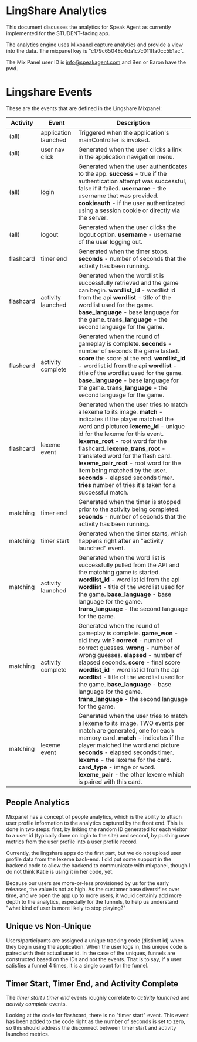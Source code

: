 LingShare Analytics
===================

This document discusses the analytics for Speak Agent as currently implemented for the STUDENT-facing app.


The analytics engine uses [Mixpanel](http://www.mixpanel.com) capture analytics and provide a view into the data. The mixpanel key is "c179c65048c4da1c7c011ffa0cc5b1ac".

The Mix Panel user ID is info@speakagent.com and Ben or Baron have the pwd.

Lingshare Events
================

These are the events that are defined in the Lingshare Mixpanel:

| Activity      | Event             | Description |
| ------------- | ----------------- | --------- |
| (all)         | application launched | Triggered when the application's mainController is invoked. |
| (all)         | user nav click    | Generated when the user clicks a link in the application navigation menu.
| (all)         | login             | Generated when the user authenticates to the app. **success** - true if the authentication attempt was successful, false if it failed. **username** - the username that was provided.  **cookieauth** - if the user authenticated using a session cookie or directly via the server.
| (all)         | logout            | Generated when the user clicks the logout option. **username** - username of the user logging out.
| flashcard     |  timer end        | Generated when the timer stops. **seconds** - number of seconds that the activity has been running.
| flashcard     | activity launched | Generated when the wordlist is successfully retrieved and the game can begin. **wordlist_id** - wordlist id from the api **wordlist** - title of the wordlist used for the game. **base_language** - base language for the game. **trans_language** - the second language for the game.
| flashcard     | activity complete | Generated when the round of gameplay is complete. **seconds** - number of seconds the game lasted. **score** the score at the end. **wordlist_id** - wordlist id from the api **wordlist** - title of the wordlist used for the game. **base_language** - base language for the game. **trans_language** - the second language for the game.
| flashcard     | lexeme event      | Generated when the user tries to match a lexeme to its image. **match** - indicates if the player matched the word and pictureo **lexeme_id** - unique id for the lexeme for this event. **lexeme_root** - root word for the flashcard. **lexeme_trans_root** - translated word for the flash card. **lexeme_pair_root** - root word for the item being matched by the user. **seconds** - elapsed seconds timer. **tries** number of tries it's taken for a successful match.
| matching      |  timer end        | Generated when the timer is stopped prior to the activity being completed. **seconds** - number of seconds that the activity has been running.
| matching      |  timer start      | Generated when the timer starts, which happens right after an "activity launched" event.
| matching      | activity launched | Generated when the word list is successfully pulled from the API and the matching game is started. **wordlist_id** - wordlist id from the api **wordlist** - title of the wordlist used for the game. **base_language** - base language for the game. **trans_language** - the second language for the game.
| matching      | activity complete | Generated when the round of gameplay is complete. **game_won** - did they win? **correct** - number of correct guesses. **wrong** - number of wrong guesses. **elapsed** - number of elapsed seconds. **score** - final score **wordlist_id** - wordlist id from the api **wordlist** - title of the wordlist used for the game. **base_language** - base language for the game. **trans_language** - the second language for the game.
| matching      | lexeme event      | Generated when the user tries to match a lexeme to its image. TWO events per match are generated, one for each memory card. **match** - indicates if the player matched the word and picture  **seconds** - elapsed seconds timer. **lexeme** - the lexeme for the card. **card_type** - image or word. **lexeme_pair** - the other lexeme which is paired with this card.


People Analytics
----------------

Mixpanel has a concept of people analytics, which is the ability to attach user profile information to the analytics captured by the front end. This is done in two steps: first, by linking the random ID generated for each visitor to a user id (typically done on login to the site) and second, by pushing user metrics from the user profile into a user profile record.

Currently, the lingshare apps do the first part, but we do not upload user profile data from the lexeme back-end. I did put some support in the backend code to allow the backend to communicate with mixpanel, though I do not think Katie is using it in her code, yet.

Because our users are more-or-less provisioned by us for the early releases, the value is not as high. As the customer base diversifies over time, and we open the app up to more users, it would certainly add more depth to the analytics, especially for the funnels, to help us understand "what kind of user is more likely to stop playing?"


Unique vs Non-Unique
--------------------

Users/participants are assigned a unique tracking code (distinct id) when they begin using the application. When the user logs in, this unique code is paired with their actual user id. In the case of the uniques, funnels are constructed based on the IDs and not the events. That is to say, if a user satisfies a funnel 4 times, it is a single count for the funnel.


Timer Start, Timer End, and Activity Complete
---------------------------------------------

The *timer start* / *timer end* events roughly correlate to *activity launched* and *activity complete* events.

Looking at the code for flashcard, there is no "timer start" event. This event has been added to the code right as the number of seconds is set to zero, so this should address the disconnect between timer start and activity launched metrics.


